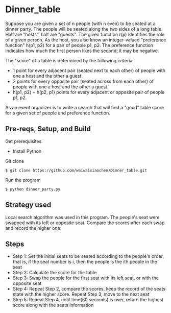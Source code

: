 # Dinner_table

Suppose you are given a set of n people (with n even) to be seated at a dinner party. The people will be 
seated along the two sides of a long table. Half are "hosts", half are "guests". The given function r(p) 
identifies the role of a given person. As the host, you also know an integer-valued "preference function" 
h(p1, p2) for a pair of people p1, p2. The preference function indicates how much the first person likes 
the second; it may be negative. 

The "score" of a table is determined by the following criteria:
- 1 point for every adjacent pair (seated next to each other) of people with one a host and the other a guest.
- 2 points for every opposite pair (seated across from each other) of people with one a host and the other a guest.
- h(p1, p2) + h(p2, p1) points for every adjacent or opposite pair of people p1, p2.

As an event organizer is to write a search that will find a "good" table score for a given set of people and preference function.


## Pre-reqs, Setup, and Build

Get prerequisites
- Install Python

Git clone
```shell
$ git clone https://github.com/waiwaixiaochen/Dinner_table.git
```

Run the program
```shell
$ python dinner_party.py
```

## Strategy used 

Local search algorithm was used in this program. The people's seat were swapped with its left or opposite seat. Compare the scores after each swap and record the higher one.


## Steps

- Step 1: Set the initial seats to be seated according to the people's order, that is, 
          if the seat number is i, then the people is the ith people in the seat
- Step 2: Calculate the score for the table
- Step 3: Swap the people for the first seat with its left seat, or with the opposite seat
- Step 4: Repeat Step 2, compare the scores, keep the record of the seats state with the higher score. 
          Repeat Step 3, move to the next seat
- Step 5: Repeat Step 4, until time(60 seconds) is over, return the highest score along with the seats information


